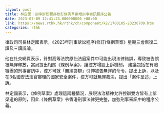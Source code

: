 ```yaml
---
layout: post
title: 林定國：刑事訴訟程序修訂條例草案增刑事審訊程序公義
date: 2023-07-09 12:41:23.000000000 +08:00
link: https://news.rthk.hk/rthk/ch/component/k2/1708105-20230709.htm
categories: rthk
---
```


律政司司長林定國表示，《2023年刑事訴訟程序(修訂)條例草案》星期三會恢復二讀及三讀辯論。

他在社交網頁表示，針對高等法院原訟法庭案件中可能出現法律錯誤，導致被告誤被無罪釋放，當局提出相關《條例草案》，讓控方增設上訴機制， 建議包括在有陪審團的刑事審訊中，控方可就「無須答辯」引伸被告無罪的命令，提出上訴，以及在3名國安法法官審理的國家安全案件，控方可就無罪裁決，提出「案件呈述」上訴。

林定國表示，《條例草案》處理這兩種情況，展現法治精神允許控辯雙方皆有上訴渠道的原則，因此《條例草案》令香港刑事法律更完整，加強刑事審訊中的程序公義。

